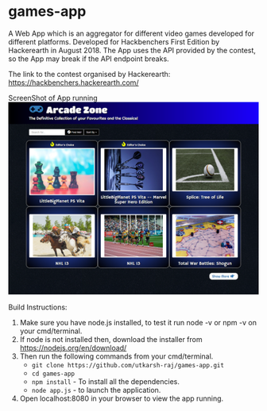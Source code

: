 # games-app
A Web App which is an aggregator for different video games developed for different platforms. 
Developed for Hackbenchers First Edition by Hackerearth in August 2018.
The App uses the API provided by the contest, so the App may break if the API endpoint breaks.

The link to the contest organised by Hackerearth: https://hackbenchers.hackerearth.com/

ScreenShot of App running 
![Image1](/screenshots/image1.png)

Build Instructions:
1. Make sure you have node.js installed, to test it run node -v or npm -v on your cmd/terminal. 
2. If node is not installed then, download the installer from https://nodejs.org/en/download/ 
3. Then run the following commands from your cmd/terminal. 
	- ```git clone https://github.com/utkarsh-raj/games-app.git``` 
	- ```cd games-app``` 
	- ```npm install``` - To install all the dependencies. 
	- ```node app.js``` - to launch the application.
4. Open localhost:8080 in your browser to view the app running.

